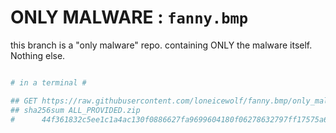 # ONLY MALWARE : `fanny.bmp`
this branch is a "only malware" repo. containing ONLY the malware itself. Nothing else.


```sh

# in a terminal #

## GET https://raw.githubusercontent.com/loneicewolf/fanny.bmp/only_malware/ALL_PROVIDED.zip  >> ALL_PROVIDED.zip
## sha256sum ALL_PROVIDED.zip
#      44f361832c5ee1c1a4ac130f0886627fa9699604180f06278632797ff17575a6  ALL_PROVIDED.zip


```

